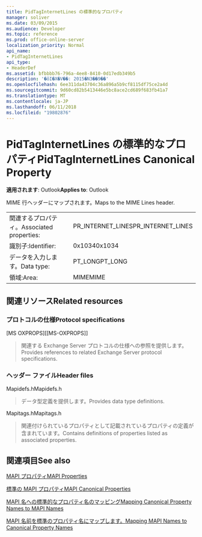 ```yaml
---
title: PidTagInternetLines の標準的なプロパティ
manager: soliver
ms.date: 03/09/2015
ms.audience: Developer
ms.topic: reference
ms.prod: office-online-server
localization_priority: Normal
api_name:
- PidTagInternetLines
api_type:
- HeaderDef
ms.assetid: bfbbbb76-796a-4ee8-8410-0d17edb349b5
description: '�ŏI�X�V��: 2015�N3��9��'
ms.openlocfilehash: 6ee311da43704c36a896a5b9cf8115df75ce2a4d
ms.sourcegitcommit: 9d60cd82b5413446e5bc8ace2cd689f683fb41a7
ms.translationtype: MT
ms.contentlocale: ja-JP
ms.lasthandoff: 06/11/2018
ms.locfileid: "19802876"
---
```

# <a name="pidtaginternetlines-canonical-property"></a><span data-ttu-id="ca0a3-103">PidTagInternetLines の標準的なプロパティ</span><span class="sxs-lookup"><span data-stu-id="ca0a3-103">PidTagInternetLines Canonical Property</span></span>

  
  
<span data-ttu-id="ca0a3-104">**適用されます**: Outlook</span><span class="sxs-lookup"><span data-stu-id="ca0a3-104">**Applies to**: Outlook</span></span> 
  
<span data-ttu-id="ca0a3-105">MIME 行ヘッダーにマップされます。</span><span class="sxs-lookup"><span data-stu-id="ca0a3-105">Maps to the MIME Lines header.</span></span>
  
|||
|:-----|:-----|
|<span data-ttu-id="ca0a3-106">関連するプロパティ。</span><span class="sxs-lookup"><span data-stu-id="ca0a3-106">Associated properties:</span></span>  <br/> |<span data-ttu-id="ca0a3-107">PR_INTERNET_LINES</span><span class="sxs-lookup"><span data-stu-id="ca0a3-107">PR_INTERNET_LINES</span></span>  <br/> |
|<span data-ttu-id="ca0a3-108">識別子:</span><span class="sxs-lookup"><span data-stu-id="ca0a3-108">Identifier:</span></span>  <br/> |<span data-ttu-id="ca0a3-109">0x1034</span><span class="sxs-lookup"><span data-stu-id="ca0a3-109">0x1034</span></span>  <br/> |
|<span data-ttu-id="ca0a3-110">データを入力します。</span><span class="sxs-lookup"><span data-stu-id="ca0a3-110">Data type:</span></span>  <br/> |<span data-ttu-id="ca0a3-111">PT_LONG</span><span class="sxs-lookup"><span data-stu-id="ca0a3-111">PT_LONG</span></span>  <br/> |
|<span data-ttu-id="ca0a3-112">領域:</span><span class="sxs-lookup"><span data-stu-id="ca0a3-112">Area:</span></span>  <br/> |<span data-ttu-id="ca0a3-113">MIME</span><span class="sxs-lookup"><span data-stu-id="ca0a3-113">MIME</span></span>  <br/> |
   
## <a name="related-resources"></a><span data-ttu-id="ca0a3-114">関連リソース</span><span class="sxs-lookup"><span data-stu-id="ca0a3-114">Related resources</span></span>

### <a name="protocol-specifications"></a><span data-ttu-id="ca0a3-115">プロトコルの仕様</span><span class="sxs-lookup"><span data-stu-id="ca0a3-115">Protocol specifications</span></span>

<span data-ttu-id="ca0a3-116">[MS OXPROPS]</span><span class="sxs-lookup"><span data-stu-id="ca0a3-116">[[MS-OXPROPS]]</span></span> 
  
> <span data-ttu-id="ca0a3-117">関連する Exchange Server プロトコルの仕様への参照を提供します。</span><span class="sxs-lookup"><span data-stu-id="ca0a3-117">Provides references to related Exchange Server protocol specifications.</span></span>
    
### <a name="header-files"></a><span data-ttu-id="ca0a3-118">ヘッダー ファイル</span><span class="sxs-lookup"><span data-stu-id="ca0a3-118">Header files</span></span>

<span data-ttu-id="ca0a3-119">Mapidefs.h</span><span class="sxs-lookup"><span data-stu-id="ca0a3-119">Mapidefs.h</span></span>
  
> <span data-ttu-id="ca0a3-120">データ型定義を提供します。</span><span class="sxs-lookup"><span data-stu-id="ca0a3-120">Provides data type definitions.</span></span>
    
<span data-ttu-id="ca0a3-121">Mapitags.h</span><span class="sxs-lookup"><span data-stu-id="ca0a3-121">Mapitags.h</span></span>
  
> <span data-ttu-id="ca0a3-122">関連付けられているプロパティとして記載されているプロパティの定義が含まれています。</span><span class="sxs-lookup"><span data-stu-id="ca0a3-122">Contains definitions of properties listed as associated properties.</span></span>
    
## <a name="see-also"></a><span data-ttu-id="ca0a3-123">関連項目</span><span class="sxs-lookup"><span data-stu-id="ca0a3-123">See also</span></span>



[<span data-ttu-id="ca0a3-124">MAPI プロパティ</span><span class="sxs-lookup"><span data-stu-id="ca0a3-124">MAPI Properties</span></span>](mapi-properties.md)
  
[<span data-ttu-id="ca0a3-125">標準の MAPI プロパティ</span><span class="sxs-lookup"><span data-stu-id="ca0a3-125">MAPI Canonical Properties</span></span>](mapi-canonical-properties.md)
  
[<span data-ttu-id="ca0a3-126">MAPI 名への標準的なプロパティ名のマッピング</span><span class="sxs-lookup"><span data-stu-id="ca0a3-126">Mapping Canonical Property Names to MAPI Names</span></span>](mapping-canonical-property-names-to-mapi-names.md)
  
[<span data-ttu-id="ca0a3-127">MAPI 名前を標準のプロパティ名にマップします。</span><span class="sxs-lookup"><span data-stu-id="ca0a3-127">Mapping MAPI Names to Canonical Property Names</span></span>](mapping-mapi-names-to-canonical-property-names.md)

